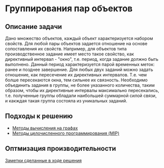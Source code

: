 # Группирования пар объектов
## Описание задачи
Дано множество объектов, каждый объект характеризуется набором свойств. 
Для любой пары объектов задается отношение на основе сопоставления их свойств. 
Например, для объектов типа производственное задание имеет место такое свойство, как директивный интервал - "окно", т.е. период, когда задание должно быть выполнено. Данный период характеризуется парой временных меток: ранее и позднее  завершение. 
Для любых двух заданий можно задать отношение, как пересечение их директивных интервалов. Т.е. чем болше пересекаются окна, тем сильнее их связность. 
Необходимо объединить задания в  группы, не более указанного количества,  таким образом, чтобы их директивные интервалы максимально пересекались,  т.е. полученные группы обладали наибольшей суммарной силой связи, и какждая такая группа состояла из уникальных заданий.

## Подходы к  решению

* [Методы вычисления на графах](https://github.com/plaguedoctor39/graph-search/tree/c7a0e2a7259ef6ef9a6bb69fba16a389ca16f0e7/graph)
* [Методы целочисленного программирования (MIP)](https://github.com/plaguedoctor39/graph-search/tree/c7a0e2a7259ef6ef9a6bb69fba16a389ca16f0e7/MIP)

## Оптмизация производительности

[Заметки сделанные в ходе решения](https://github.com/plaguedoctor39/graph-search/tree/c7a0e2a7259ef6ef9a6bb69fba16a389ca16f0e7/notes)



